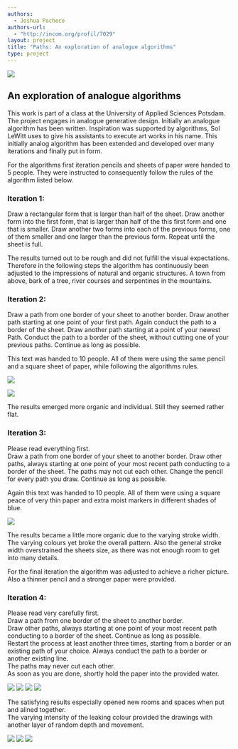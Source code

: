```yaml
---
authors:
  - Joshua Pacheco
authors-url:
  - "http://incom.org/profil/7029"
layout: project
title: "Paths: An exploration of analogue algorithms"
type: project
---
```

![](./splash.png)

## An exploration of analogue algorithms

This work is part of a class at the University of Applied Sciences Potsdam. The project engages in analogue generative design. Initially an analogue algorithm has been written. Inspiration was supported by algorithms, Sol LeWitt uses to give his assistants to execute art works in his name. This initially analog algorithm has been extended and developed over many iterations and finally put in form.  

For the algorithms first iteration pencils and sheets of paper were handed to 5 people. They were instructed to consequently follow the rules of the algorithm listed below.  

### Iteration 1:  

Draw a rectangular form that is larger than half of the sheet. Draw another form into the first form, that is larger than half of the this first form and one that is smaller. Draw another two forms into each of the previous forms, one of them smaller and one larger than the previous form. Repeat until the sheet is full.

The results turned out to be rough and did not fulfill the visual expectations.
Therefore in the following steps the algorithm has continuously been adjusted to the impressions of natural and organic structures. A town from above, bark of a tree, river courses and serpentines in the mountains.

### Iteration 2:  

Draw a path from one border of your sheet to another border. Draw another path starting at one point of your first path. Again conduct the path to a border of the sheet. Draw another path starting at a point of your newest Path. Conduct the path to a border of the sheet, without cutting one of your previous paths. Continue as long as possible.  

This text was handed to 10 people. All of them were using the same pencil and a square sheet of paper, while following the algorithms rules.  

![](./assets/images/it2_a.png)

![](./assets/images/it2_b.png)

The results emerged more organic and individual. Still they seemed rather flat.  

### Iteration 3:  

Please read everything first.  
Draw a path from one border of your sheet to another border. Draw other paths, always starting at one point of your most recent path conducting to a border of the sheet. The paths may not cut each other. Change the pencil for every path you draw. Continue as long as possible.  

Again this text was handed to 10 people. All of them were using a square peace of very thin paper and extra moist markers in different shades of blue.  

![](./assets/images/it3.png)

The results became a little more organic due to the varying stroke width. The varying colours yet broke the overall pattern. Also the general stroke width overstrained the sheets size, as there was not enough room to get into many details.  

For the final iteration the algorithm was adjusted to achieve a richer picture. Also a thinner pencil and a stronger paper were provided.  

### Iteration 4:  

Please read very carefully first.  
Draw a path from one border of the sheet to another border.  
Draw other paths, always starting at one point of your most recent path conducting to a border of the sheet. Continue as long as possible.  
Restart the process at least another three times, starting from a border or an existing path of your choice. Always conduct the path to a border or another existing line.  
The paths may never cut each other.  
As soon as you are done, shortly hold the paper into the provided water.  

![](./assets/images/endpres.017.png)
![](./assets/images/endpres.018.png)
![](./assets/images/endpres.019.png)
![](./assets/images/endpres.025.png)

The satisfying results especially opened new rooms and spaces when put and alined together.  
The varying intensity of the leaking colour provided the drawings with another layer of random depth and movement.  

![](./assets/images/endpres.026.png)
![](./assets/images/endpres.027.png)
![](./assets/images/endpres.028.png)
